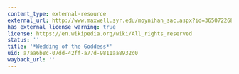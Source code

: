 ```yaml
---
content_type: external-resource
external_url: http://www.maxwell.syr.edu/moynihan_sac.aspx?id=36507226859&terms=Wedding+of+the+Goddess
has_external_license_warning: true
license: https://en.wikipedia.org/wiki/All_rights_reserved
status: ''
title: '*Wedding of the Goddess*'
uid: a7aa6b8c-07dd-42ff-a77d-9811aa8932c0
wayback_url: ''
---
```


